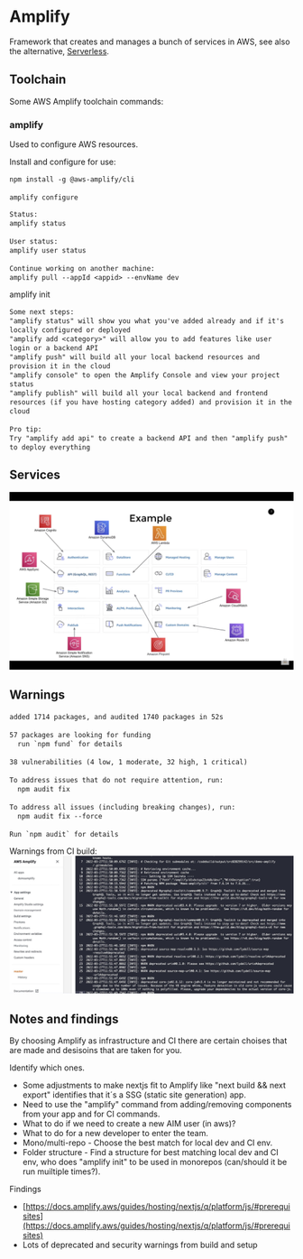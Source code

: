 # Amplify
Framework that creates and manages a bunch of services in AWS, see also the alternative, [Serverless](https://www.serverless.com/).

## Toolchain
Some AWS Amplify toolchain commands:

### amplify
Used to configure AWS resources.

Install and configure for use:
```
npm install -g @aws-amplify/cli

amplify configure
```

```
Status:
amplify status

User status:
amplify user status

Continue working on another machine:
amplify pull --appId <appid> --envName dev
```

amplify init
```
Some next steps:
"amplify status" will show you what you've added already and if it's locally configured or deployed
"amplify add <category>" will allow you to add features like user login or a backend API
"amplify push" will build all your local backend resources and provision it in the cloud
"amplify console" to open the Amplify Console and view your project status
"amplify publish" will build all your local backend and frontend resources (if you have hosting category added) and provision it in the cloud

Pro tip:
Try "amplify add api" to create a backend API and then "amplify push" to deploy everything
```

## Services
![Amplify](amplify.png)

## Warnings
```
added 1714 packages, and audited 1740 packages in 52s

57 packages are looking for funding
  run `npm fund` for details

38 vulnerabilities (4 low, 1 moderate, 32 high, 1 critical)

To address issues that do not require attention, run:
  npm audit fix

To address all issues (including breaking changes), run:
  npm audit fix --force

Run `npm audit` for details
```

Warnings from CI build:
![amplify-warnings.jpg](amplify-warnings.jpg)

## Notes and findings
By choosing Amplify as infrastructure and CI there are certain choises that are made and desisoins that are taken for you.

Identify which ones.
* Some adjustments to make nextjs fit to Amplify like "next build && next export" identifies that it´s a SSG (static site generation) app.
* Need to use the "amplify" command from adding/removing components from your app and for CI commands.
* What to do if we need to create a new AIM user (in aws)?
* What to do for a new developer to enter the team.
* Mono/multi-repo - Choose the best match for local dev and CI env.
* Folder structure - Find a structure for best matching local dev and CI env, who does "amplify init" to be used in monorepos (can/should it be run muiltiple times?).

Findings
* [https://docs.amplify.aws/guides/hosting/nextjs/q/platform/js/#prerequisites](https://docs.amplify.aws/guides/hosting/nextjs/q/platform/js/#prerequisites)
* Lots of deprecated and security warnings from build and setup

